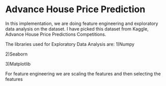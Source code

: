 # Advance House Price Prediction

In this implementation, we are doing feature engineering and exploratory data analysis on the dataset. I have picked this dataset from Kaggle, Advance House Price Predictions Competitions.

The libraries used for Exploratory Data Analysis are:
1)Numpy

2)Seaborn

3)Matplotlib


For feature engineering we are scaling the features and then selecting the features
